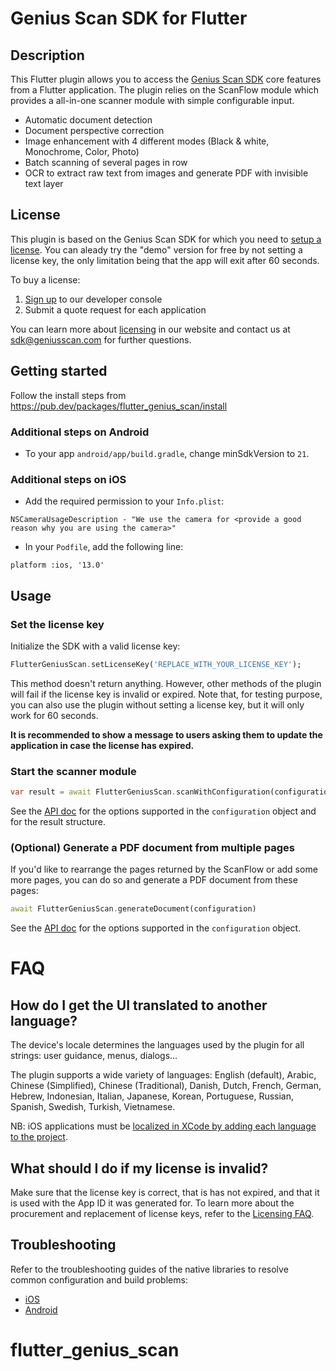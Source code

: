 # Genius Scan SDK for Flutter

## Description

This Flutter plugin allows you to access the [Genius Scan SDK](https://geniusscansdk.com) core features from a Flutter application. The plugin relies on the ScanFlow module which provides a all-in-one scanner module with simple configurable input.

  - Automatic document detection
  - Document perspective correction
  - Image enhancement with 4 different modes (Black & white, Monochrome, Color, Photo)
  - Batch scanning of several pages in row
  - OCR to extract raw text from images and generate PDF with invisible text layer

## License

This plugin is based on the Genius Scan SDK for which you need to [setup a license](#set-the-license-key).
You can aleady try the "demo" version for free by not setting a license key, the only limitation being that the app will exit after 60 seconds.

To buy a license:
1. [Sign up](https://sdk.geniusscan.com/apps) to our developer console
2. Submit a quote request for each application

You can learn more about [licensing](https://geniusscansdk.com/license/licensing) in our website and contact us at sdk@geniusscan.com for further questions.

## Getting started

Follow the install steps from https://pub.dev/packages/flutter_genius_scan/install

### Additional steps on Android

- To your app `android/app/build.gradle`, change minSdkVersion to `21`.

### Additional steps on iOS

- Add the required permission to your `Info.plist`:
```
NSCameraUsageDescription - "We use the camera for <provide a good reason why you are using the camera>"
```
- In your `Podfile`, add the following line:
```
platform :ios, '13.0'
```

## Usage

### Set the license key

Initialize the SDK with a valid license key:

```dart
FlutterGeniusScan.setLicenseKey('REPLACE_WITH_YOUR_LICENSE_KEY');
```

This method doesn't return anything. However, other methods of the plugin will fail if the license key is invalid or expired. Note that, for testing purpose, you can also use the plugin without setting a license key, but it will only work for 60 seconds.

**It is recommended to show a message to users asking them to update the application in case the license has expired.**

### Start the scanner module

```dart
var result = await FlutterGeniusScan.scanWithConfiguration(configuration);
```

See the [API doc](https://pub.dev/documentation/flutter_genius_scan/latest/flutter_genius_scan/FlutterGeniusScan/scanWithConfiguration.html) for the options supported in the `configuration` object and for the result structure.

### (Optional) Generate a PDF document from multiple pages

If you'd like to rearrange the pages returned by the ScanFlow or add some more pages, you can do so and generate a PDF document from these pages:

```dart
await FlutterGeniusScan.generateDocument(configuration)
```

See the [API doc](https://pub.dev/documentation/flutter_genius_scan/latest/flutter_genius_scan/FlutterGeniusScan/generateDocument.html) for the options supported in the `configuration` object.

# FAQ

## How do I get the UI translated to another language?

The device's locale determines the languages used by the plugin for all strings: user guidance, menus, dialogs…

The plugin supports a wide variety of languages: English (default), Arabic, Chinese (Simplified), Chinese (Traditional), Danish, Dutch, French, German, Hebrew, Indonesian, Italian, Japanese, Korean, Portuguese, Russian, Spanish, Swedish, Turkish, Vietnamese.

NB: iOS applications must be [localized in XCode by adding each language to the project](https://flutter.dev/docs/development/accessibility-and-localization/internationalization#appendix-updating-the-ios-app-bundle).

## What should I do if my license is invalid?

Make sure that the license key is correct, that is has not expired, and that it is used with the App ID it was generated for. To learn more about the procurement and replacement of license keys, refer to the [Licensing FAQ](https://geniusscansdk.com/license/licensing).

## Troubleshooting

Refer to the troubleshooting guides of the native libraries to resolve common configuration and build problems:

- [iOS](https://geniusscansdk.com/docs/v5/ios/troubleshooting/)
- [Android](https://geniusscansdk.com/docs/v5/android/troubleshooting/)
# flutter_genius_scan
